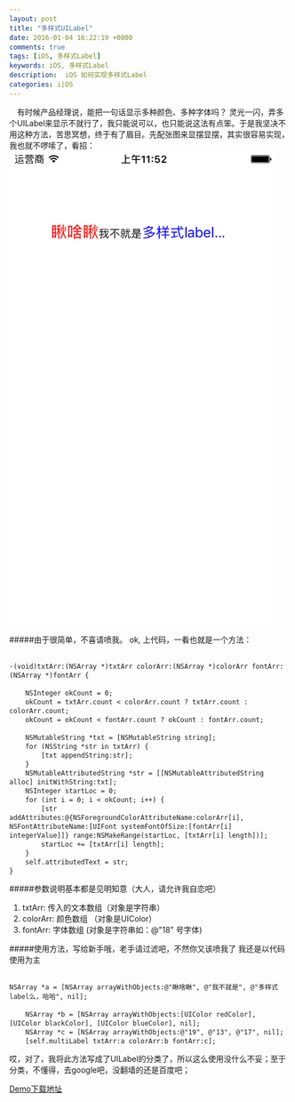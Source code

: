 ```yaml
---
layout: post
title: "多样式UILabel"
date: 2016-01-04 16:22:19 +0800
comments: true
tags: [iOS, 多样式Label]
keywords: iOS, 多样式Label
description:  iOS 如何实现多样式Label
categories: i|OS
---
```

 有时候产品经理说，能把一句话显示多种颜色、多种字体吗？ 灵光一闪，弄多个UILabel来显示不就行了，我只能说可以，也只能说这法有点笨。于是我坚决不用这种方法，苦思冥想，终于有了眉目。先配张图来显摆显摆，其实很容易实现，我也就不啰嗦了，看招：
 <!--more-->
![多样式UILabel](/images/doubleLabel.png)

#####由于很简单，不喜请喷我。
ok, 上代码，一看也就是一个方法：
<pre><code>
-(void)txtArr:(NSArray *)txtArr colorArr:(NSArray *)colorArr fontArr:(NSArray *)fontArr {

    NSInteger okCount = 0;
    okCount = txtArr.count < colorArr.count ? txtArr.count : colorArr.count;
    okCount = okCount < fontArr.count ? okCount : fontArr.count;

    NSMutableString *txt = [NSMutableString string];
    for (NSString *str in txtArr) {
        [txt appendString:str];
    }
    NSMutableAttributedString *str = [[NSMutableAttributedString alloc] initWithString:txt];
    NSInteger startLoc = 0;
    for (int i = 0; i < okCount; i++) {
        [str addAttributes:@{NSForegroundColorAttributeName:colorArr[i], NSFontAttributeName:[UIFont systemFontOfSize:[fontArr[i] integerValue]]} range:NSMakeRange(startLoc, [txtArr[i] length])];
        startLoc += [txtArr[i] length];
    }
    self.attributedText = str;
}
</code></pre>
#####参数说明基本都是见明知意（大人，请允许我自恋吧）
1. txtArr: 传入的文本数组（对象是字符串）
2. colorArr: 颜色数组  （对象是UIColor）
3. fontArr: 字体数组  (对象是字符串如：@"18" 号字体)

#####使用方法，写给新手哦，老手请过滤吧，不然你又该喷我了
我还是以代码使用为主
<pre><code>
NSArray *a = [NSArray arrayWithObjects:@"瞅啥瞅", @"我不就是", @"多样式label么，哈哈", nil];

    NSArray *b = [NSArray arrayWithObjects:[UIColor redColor], [UIColor blackColor], [UIColor blueColor], nil];
    NSArray *c = [NSArray arrayWithObjects:@"19", @"13", @"17", nil];
    [self.multiLabel txtArr:a colorArr:b fontArr:c];
</code></pre>
哎，对了，我将此方法写成了UILabel的分类了，所以这么使用没什么不妥；至于分类，不懂得，去google吧，没翻墙的还是百度吧；

[Demo下载地址](https://github.com/Ashen-Zhao/multiLabel)